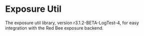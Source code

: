 # Exposure Util

The exposure util library, version r3.1.2-BETA-LogTest-4, for easy integration with the Red Bee exposure backend.